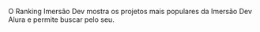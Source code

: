 O Ranking Imersão Dev mostra os projetos mais populares da Imersão Dev Alura e permite buscar pelo seu.
